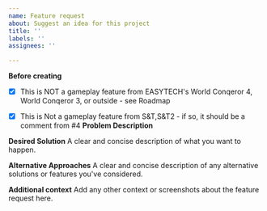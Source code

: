 ```yaml
---
name: Feature request
about: Suggest an idea for this project
title: ''
labels: ''
assignees: ''

---
```


**Before creating**

-[x] This is NOT a gameplay feature
from EASYTECH's World Conqeror 4,
World Conqeror 3, or outside -
see Roadmap

-[x] This is Not a gameplay feature 
from S&T,S&T2 - if so, it should be
a comment from #4
**Problem Description**

**Desired Solution**
A clear and concise description of what you want to happen.

**Alternative Approaches**
A clear and concise description of any alternative solutions or features you've considered.

**Additional context**
Add any other context or screenshots about the feature request here.
